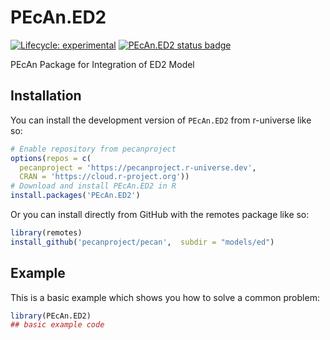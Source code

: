 # PEcAn.ED2

<!-- badges: start -->

[![Lifecycle: experimental](https://img.shields.io/badge/lifecycle-experimental-orange.svg)](https://lifecycle.r-lib.org/articles/stages.html#experimental) 
[![PEcAn.ED2 status badge](https://pecanproject.r-universe.dev/badges/PEcAn.ED2)](https://pecanproject.r-universe.dev/PEcAn.ED2)

<!-- badges: end -->

PEcAn Package for Integration of ED2 Model

## Installation

You can install the development version of `PEcAn.ED2` from r-universe like so:

``` r
# Enable repository from pecanproject
options(repos = c(
  pecanproject = 'https://pecanproject.r-universe.dev',
  CRAN = 'https://cloud.r-project.org'))
# Download and install PEcAn.ED2 in R
install.packages('PEcAn.ED2')
```

Or you can install directly from GitHub with the remotes package like so:

``` r
library(remotes)
install_github('pecanproject/pecan',  subdir = "models/ed")
```

## Example

This is a basic example which shows you how to solve a common problem:

``` r
library(PEcAn.ED2)
## basic example code
```
